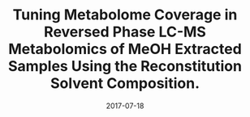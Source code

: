 ---
link: https://dx.doi.org/10.1021/acs.analchem.7b00475
journal: Analytical chemistry
title: Tuning Metabolome Coverage in Reversed Phase LC-MS Metabolomics of MeOH Extracted Samples Using the Reconstitution Solvent Composition.
date: 2017-07-18
authors: Lindahl, A, Sääf, S, Lehtiö, J, Nordström, A
---